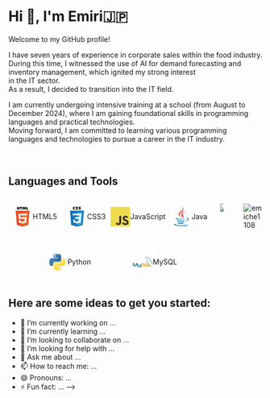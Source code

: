 # Hi 👋, I'm Emiri🇯🇵

Welcome to my GitHub profile!

I have seven years of experience in corporate sales within the food industry.  
During this time, I witnessed the use of AI for demand forecasting and inventory management, which ignited my strong interest  
in the IT sector.  
As a result, I decided to transition into the IT field.  

I am currently undergoing intensive training at a school (from August to December 2024),  where I am gaining foundational skills in programming languages and practical technologies.    
Moving forward, I am committed to learning various programming languages and technologies to pursue a career in the IT industry.  
<br>
<br>


## Languages and Tools
<div style="display: flex; justify-content: space-between; align-items: flex-start; width: 100%;">

  <!-- 左側に記載 -->
  <div style="display: flex; flex-wrap: wrap; justify-content: space-evenly; gap: 10px;">
    <div style="width: 80px; height: 80px; display: flex; justify-content: center; align-items: center;">
      <img src="https://raw.githubusercontent.com/devicons/devicon/master/icons/html5/html5-original-wordmark.svg" width="40" height="40" />
      HTML5
    </div>
    <div style="width: 80px; height: 80px; display: flex; justify-content: center; align-items: center;">
      <img src="https://raw.githubusercontent.com/devicons/devicon/master/icons/css3/css3-original-wordmark.svg" width="40" height="40" />
      CSS3
    </div>
    <div style="width: 80px; height: 80px; display: flex; justify-content: center; align-items: center;">
      <img src="https://raw.githubusercontent.com/devicons/devicon/master/icons/javascript/javascript-original.svg" width="40" height="40" />
      JavaScript
    </div>
    <div style="width: 80px; height: 80px; display: flex; justify-content: center; align-items: center;">
      <img src="https://raw.githubusercontent.com/devicons/devicon/master/icons/java/java-original.svg" width="40" height="40" />
      Java
    </div>
    <div style="width: 80px; height: 80px; display: flex; justify-content: center; align-items: center;">
      <img src="https://raw.githubusercontent.com/devicons/devicon/master/icons/python/python-original.svg" width="40" height="40" />
      Python
    </div>
    <div style="width: 80px; height: 80px; display: flex; justify-content: center; align-items: center;">
      <img src="https://raw.githubusercontent.com/devicons/devicon/master/icons/mysql/mysql-original-wordmark.svg" width="40" height="40" />
      MySQL
    </div>
  </div>

  <!-- 右側に49%の比率で記載 -->
  <p><img align="right" width="49%" src="https://github-readme-stats.vercel.app/api/top-langs?username=emiche1108&show_icons=true&locale=en&layout=compact"/></p>
  <p><img align="right" width="49%" src="https://github-readme-stats.vercel.app/api/top-langs?username=emiche1108&show_icons=true&locale=en&layout=compact" alt="emiche1108" /></p>
</div>





## Here are some ideas to get you started:
- 🔭 I’m currently working on ...
- 🌱 I’m currently learning ...
- 👯 I’m looking to collaborate on ...
- 🤔 I’m looking for help with ...
- 💬 Ask me about ...
- 📫 How to reach me: ...
- 😄 Pronouns: ...
- ⚡ Fun fact: ...
-->

  
